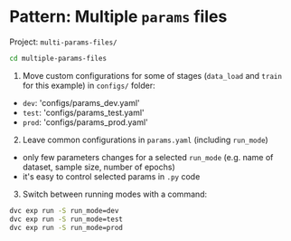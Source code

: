# Pattern: Multiple `params` files

Project: `multi-params-files/`
```bash 
cd multiple-params-files
```

1. Move custom configurations for some of stages (`data_load` and `train` for this example) in `configs/` folder:

  - `dev`: 'configs/params_dev.yaml'
  - `test`: 'configs/params_test.yaml'
  - `prod`: 'configs/params_prod.yaml'

2. Leave common configurations in `params.yaml`   (including `run_mode`)
  - only few parameters changes for a selected `run_mode` (e.g. name of dataset, sample size, number of epochs)
  - it's easy to control selected params in `.py` code

3. Switch between running modes with a command: 
```bash 
dvc exp run -S run_mode=dev
dvc exp run -S run_mode=test
dvc exp run -S run_mode=prod
```
